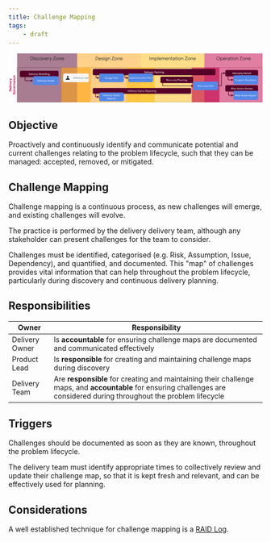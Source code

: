 ```yaml
---
title: Challenge Mapping
tags:
    - draft
---
```


![RAID Mitigation & RAID Logs ](../delivery-governance.png)

## Objective

Proactively and continuously identify and communicate potential and current challenges relating to the problem lifecycle, such that they can be managed: accepted, removed, or mitigated. 

## Challenge Mapping

Challenge mapping is a continuous process, as new challenges will emerge, and existing challenges will evolve. 

The practice is performed by the delivery delivery team, although any stakeholder can present challenges for the team to consider.

Challenges must be identified, categorised (e.g. Risk, Assumption, Issue, Dependency), and quantified, and documented. This "map" of challenges provides vital information that can help throughout the problem lifecycle, particularly during discovery and continuous delivery planning.

## Responsibilities

| Owner | Responsibility |
| - | - |
| Delivery Owner    | Is **accountable** for ensuring challenge maps are documented and communicated effectively |
| Product Lead      | Is **responsible** for creating and maintaining challenge maps during discovery |
| Delivery Team     | Are **responsible** for creating and maintaining their challenge maps, and **accountable** for ensuring challenges are considered during throughout the problem lifecycle |

## Triggers

Challenges should be documented as soon as they are known, throughout the problem lifecycle.

The delivery team must identify appropriate times to collectively review and update their challenge map, so that it is kept fresh and relevant, and can be effectively used for planning.

## Considerations

A well established technique for challenge mapping is a [RAID Log](/docs/Ways-of-Working/Toolkit/RAID.md).